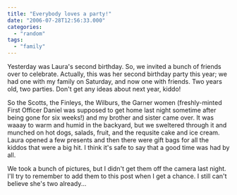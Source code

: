 ```yaml
---
title: "Everybody loves a party!"
date: "2006-07-28T12:56:33.000"
categories: 
  - "random"
tags: 
  - "family"
---
```


Yesterday was Laura's second birthday. So, we invited a bunch of friends over to celebrate. Actually, this was her second birthday party this year; we had one with my family on Saturday, and now one with friends. Two years old, two parties. Don't get any ideas about next year, kiddo!

So the Scotts, the Finleys, the Wilburs, the Garner women (freshly-minted First Officer Daniel was supposed to get home last night sometime after being gone for six weeks!) and my brother and sister came over. It was waaay to warm and humid in the backyard, but we sweltered through it and munched on hot dogs, salads, fruit, and the requsite cake and ice cream. Laura opened a few presents and then there were gift bags for all the kiddos that were a big hit. I think it's safe to say that a good time was had by all.

We took a bunch of pictures, but I didn't get them off the camera last night. I'll try to remember to add them to this post when I get a chance. I still can't believe she's two already...
